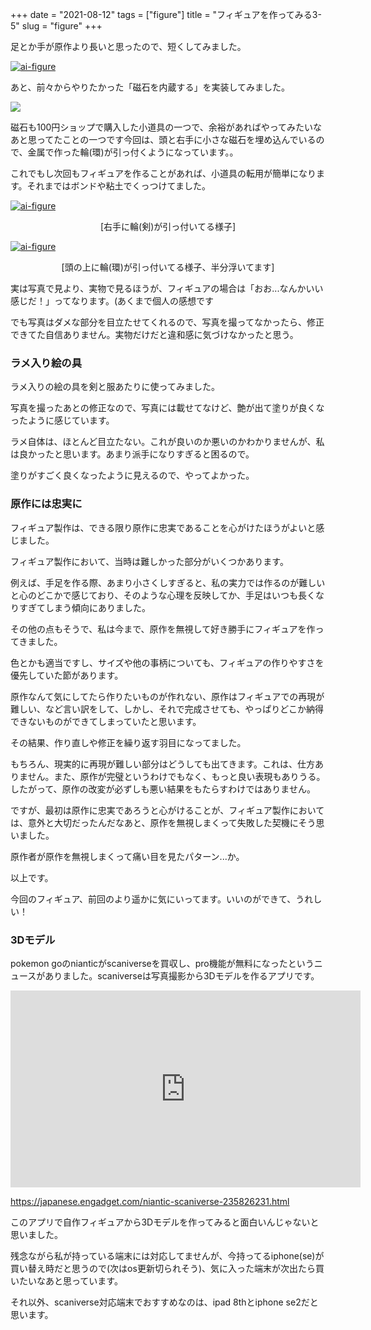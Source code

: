 +++
date = "2021-08-12"
tags = ["figure"]
title = "フィギュアを作ってみる3-5"
slug = "figure"
+++

足とか手が原作より長いと思ったので、短くしてみました。

<a href="https://raw.githubusercontent.com/syui/img/master/other/figure_make_30.jpg"><img src="https://raw.githubusercontent.com/syui/img/master/other/figure_make_30.jpg" alt="ai-figure"/></a>

あと、前々からやりたかった「磁石を内蔵する」を実装してみました。

![](https://raw.githubusercontent.com/syui/img/master/other/figure_ref_03.png)

磁石も100円ショップで購入した小道具の一つで、余裕があればやってみたいなあと思ってたことの一つです今回は、頭と右手に小さな磁石を埋め込んでいるので、金属で作った輪(環)が引っ付くようになっています。。

これでもし次回もフィギュアを作ることがあれば、小道具の転用が簡単になります。それまではボンドや粘土でくっつけてました。

<a href="https://raw.githubusercontent.com/syui/img/master/other/figure_make_31.jpg"><img src="https://raw.githubusercontent.com/syui/img/master/other/figure_make_31.jpg" alt="ai-figure"/></a>
<p style="text-align:center">[右手に輪(剣)が引っ付いてる様子]</p>


<a href="https://raw.githubusercontent.com/syui/img/master/other/figure_make_32.jpg"><img src="https://raw.githubusercontent.com/syui/img/master/other/figure_make_32.jpg" alt="ai-figure"/></a>
<p style="text-align:center">[頭の上に輪(環)が引っ付いてる様子、半分浮いてます]</p>

実は写真で見より、実物で見るほうが、フィギュアの場合は「おお...なんかいい感じだ！」ってなります。(あくまで個人の感想です

でも写真はダメな部分を目立たせてくれるので、写真を撮ってなかったら、修正できてた自信ありません。実物だけだと違和感に気づけなかったと思う。

### ラメ入り絵の具

ラメ入りの絵の具を剣と服あたりに使ってみました。

写真を撮ったあとの修正なので、写真には載せてなけど、艶が出て塗りが良くなったように感じています。

ラメ自体は、ほとんど目立たない。これが良いのか悪いのかわかりませんが、私は良かったと思います。あまり派手になりすぎると困るので。

塗りがすごく良くなったように見えるので、やってよかった。

### 原作には忠実に

フィギュア製作は、できる限り原作に忠実であることを心がけたほうがよいと感じました。

フィギュア製作において、当時は難しかった部分がいくつかあります。

例えば、手足を作る際、あまり小さくしすぎると、私の実力では作るのが難しいと心のどこかで感じており、そのような心理を反映してか、手足はいつも長くなりすぎてしまう傾向にありました。

その他の点もそうで、私は今まで、原作を無視して好き勝手にフィギュアを作ってきました。

色とかも適当ですし、サイズや他の事柄についても、フィギュアの作りやすさを優先していた節があります。

原作なんて気にしてたら作りたいものが作れない、原作はフィギュアでの再現が難しい、など言い訳をして、しかし、それで完成させても、やっぱりどこか納得できないものができてしまっていたと思います。

その結果、作り直しや修正を繰り返す羽目になってました。

もちろん、現実的に再現が難しい部分はどうしても出てきます。これは、仕方ありません。また、原作が完璧というわけでもなく、もっと良い表現もありうる。したがって、原作の改変が必ずしも悪い結果をもたらすわけではありません。

ですが、最初は原作に忠実であろうと心がけることが、フィギュア製作においては、意外と大切だったんだなあと、原作を無視しまくって失敗した契機にそう思いました。

原作者が原作を無視しまくって痛い目を見たパターン...か。

以上です。

今回のフィギュア、前回のより遥かに気にいってます。いいのができて、うれしい！

### 3Dモデル

pokemon goのnianticがscaniverseを買収し、pro機能が無料になったというニュースがありました。scaniverseは写真撮影から3Dモデルを作るアプリです。

<iframe width="560" height="315" src="https://www.youtube.com/embed/qarYpjeQOcU" title="YouTube video player" frameborder="0" allow="accelerometer; autoplay; clipboard-write; encrypted-media; gyroscope; picture-in-picture" allowfullscreen></iframe>

https://japanese.engadget.com/niantic-scaniverse-235826231.html

このアプリで自作フィギュアから3Dモデルを作ってみると面白いんじゃないと思いました。

残念ながら私が持っている端末には対応してませんが、今持ってるiphone(se)が買い替え時だと思うので(次はos更新切られそう)、気に入った端末が次出たら買いたいなあと思っています。

それ以外、scaniverse対応端末でおすすめなのは、ipad 8thとiphone se2だと思います。

